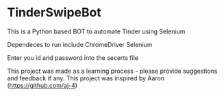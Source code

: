 # TinderSwipeBot
This is a Python based BOT to automate Tinder using Selenium

Dependeces to run include 
  ChromeDriver
  Selenium
  
 Enter you id and password into the secerts file
 
 
 
 This project was made as a learning process - please provide suggestions and feedback if any.
 This project was inspired by Aaron (https://github.com/aj-4)
